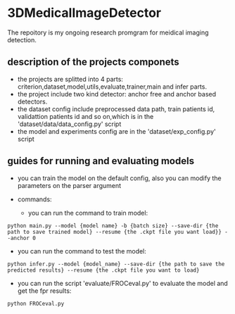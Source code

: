 # 3DMedicalImageDetector
The repoitory is my ongoing research promgram for meidical imaging detection.

## description of the projects componets
- the projects are splitted into 4 parts: criterion,dataset,model,utils,evaluate,trainer,main and infer parts.
- the project include two kind detector: anchor free and anchor based detectors.
- the dataset config include preprocessed data path, train patients id, validattion patients id and so on,which is in the 'dataset/data/data_config.py' script
- the model and experiments config are in  the 'dataset/exp_config.py' script

## guides for running and evaluating models

- you can train the model on the default config, also you can modify the parameters on the parser argument

- commands:

  - you can run the command to train model:
```
python main.py --model {model name} -b {batch size} --save-dir {the path to save trained model} --resume {the .ckpt file you want load}} --anchor 0
```
  - you can run the command to test the model:

```
python infer.py --model {model_name} --save-dir {the path to save the predicted results} --resume {the .ckpt file you want to load}
```

- you can run the script 'evaluate/FROCeval.py' to evaluate the model and get the fpr results:
```
python FROCeval.py
```

